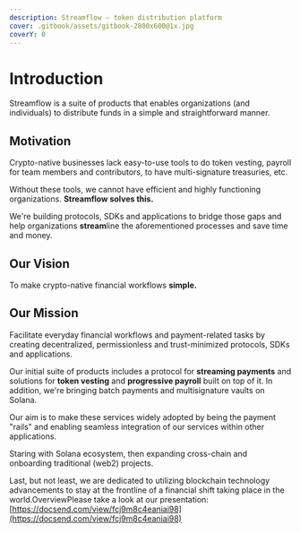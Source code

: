 ```yaml
---
description: Streamflow — token distribution platform
cover: .gitbook/assets/gitbook-2800x600@1x.jpg
coverY: 0
---
```


# Introduction

Streamflow is a suite of products that enables organizations (and individuals) to distribute funds in a simple and straightforward manner.

## Motivation

Crypto-native businesses lack easy-to-use tools to do token vesting, payroll for team members and contributors, to have multi-signature treasuries, etc.

Without these tools, we cannot have efficient and highly functioning organizations. **Streamflow solves this.**

We're building protocols, SDKs and applications to bridge those gaps and help organizations **stream**line the aforementioned processes and save time and money.

## Our Vision

To make crypto-native financial workflows **simple.**

## Our Mission

Facilitate everyday financial workflows and payment-related tasks by creating decentralized, permissionless and trust-minimized protocols, SDKs and applications.

Our initial suite of products includes a protocol for **streaming payments** and solutions for **token vesting** and **progressive payroll** built on top of it. In addition, we're bringing batch payments and multisignature vaults on Solana.

Our aim is to make these services widely adopted by being the payment "rails" and enabling seamless integration of our services within other applications.

Staring with Solana ecosystem, then expanding cross-chain and onboarding traditional (web2) projects.

Last, but not least, we are dedicated to utilizing blockchain technology advancements to stay at the frontline of a financial shift taking place in the world.OverviewPlease take a look at our presentation: [https://docsend.com/view/fcj9m8c4eaniai98](https://docsend.com/view/fcj9m8c4eaniai98)

